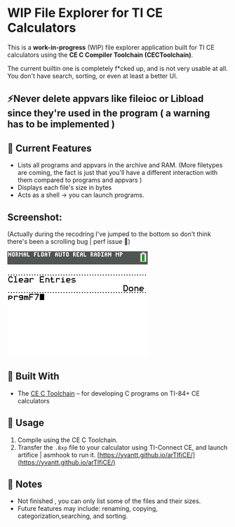 # WIP File Explorer for TI CE Calculators

This is a **work-in-progress** (WIP) file explorer application built for TI CE calculators using the **CE C Compiler Toolchain (CECToolchain)**.

The current builtin one is completely f\*cked up, and is not very usable at all. You don't have search, sorting, or even at least a better UI.

## ⚡Never delete appvars like fileioc or Libload since they're used in the program ( a warning has to be implemented )


## 🚧 Current Features

- Lists all programs and appvars in the archive and RAM. (More filetypes are coming, the fact is just that you'll have a different interaction with them compared to programs and appvars )
- Displays each file's size in bytes
- Acts as a shell -> you can launch programs.

## Screenshot:

(Actually during the recodring I've jumped to the bottom so don't think there's been a scrolling bug | perf issue 🫡)

![image info](./screenshot.png)

## 🔧 Built With

- The [CE C Toolchain](https://github.com/CE-Programming/toolchain) – for developing C programs on TI-84+ CE calculators

## 📝 Usage

1. Compile using the CE C Toolchain.
2. Transfer the `.8xp` file to your calculator using TI-Connect CE, and launch artifice | asmhook to run it. [https://yvantt.github.io/arTIfiCE/](https://yvantt.github.io/arTIfiCE/)

## 📌 Notes

- Not finished , you can only list some of the files and their sizes.
- Future features may include: renaming, copying, categorization,searching, and sorting.

